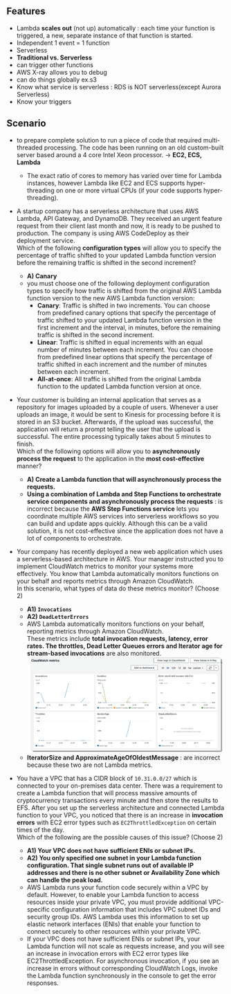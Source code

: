 ## Features
- Lambda **scales out** (not up) automatically : each time your function is triggered, a new, separate instance of that function is started.
- Independent 1 event = 1 function
- Serverless
- **Traditional vs. Serverless**
- can trigger other functions
- AWS X-ray allows you to debug 
- can do things globally ex.s3
- Know what service is serverless : RDS is NOT serverless(except Aurora Serverless)
- Know your triggers

## Scenario
- to prepare complete solution to run a piece of code that required multi-threaded processing. The code has been running on an old custom-built server based around a 4 core Intel Xeon processor. 
-> **EC2, ECS, Lambda**
  - The exact ratio of cores to memory has varied over time for Lambda instances, however Lambda like EC2 and ECS supports hyper-threading on one or more virtual CPUs (if your code supports hyper-threading).

- A startup company has a serverless architecture that uses AWS Lambda, API Gateway, and DynamoDB. They received an urgent feature request from their client last month and now, it is ready to be pushed to production. The company is using AWS CodeDeploy as their deployment service.    
Which of the following **configuration types** will allow you to specify the percentage of traffic shifted to your updated Lambda function version before the remaining traffic is shifted in the second increment?
  - **A) Canary**
  - you must choose one of the following deployment configuration types to specify how traffic is shifted from the original AWS Lambda function version to the new AWS Lambda function version:
    - **Canary**: Traffic is shifted in two increments. You can choose from predefined canary options that specify the percentage of traffic shifted to your updated Lambda function version in the first increment and the interval, in minutes, before the remaining traffic is shifted in the second increment.
    - **Linear**: Traffic is shifted in equal increments with an equal number of minutes between each increment. You can choose from predefined linear options that specify the percentage of traffic shifted in each increment and the number of minutes between each increment.
    - **All-at-once**: All traffic is shifted from the original Lambda function to the updated Lambda function version at once.

- Your customer is building an internal application that serves as a repository for images uploaded by a couple of users. Whenever a user uploads an image, it would be sent to Kinesis for processing before it is stored in an S3 bucket. Afterwards, if the upload was successful, the application will return a prompt telling the user that the upload is successful. The entire processing typically takes about 5 minutes to finish.    
Which of the following options will allow you to **asynchronously process the request** to the application in the **most cost-effective** manner?
  - **A) Create a Lambda function that will asynchronously process the requests.**
  - **Using a combination of Lambda and Step Functions to orchestrate service components and asynchronously process the requests** : is incorrect because the **AWS Step Functions service** lets you coordinate multiple AWS services into serverless workflows so you can build and update apps quickly. Although this can be a valid solution, it is not cost-effective since the application does not have a lot of components to orchestrate.

- Your company has recently deployed a new web application which uses a serverless-based architecture in AWS. Your manager instructed you to implement CloudWatch metrics to monitor your systems more effectively. You know that Lambda automatically monitors functions on your behalf and reports metrics through Amazon CloudWatch.      
In this scenario, what types of data do these metrics monitor? (Choose 2)
  - **A1) `Invocations`**
  - **A2) `DeadLetterErrors`**
  - AWS Lambda automatically monitors functions on your behalf, reporting metrics through Amazon CloudWatch.     
  These metrics include **total invocation requests, latency, error rates. The throttles, Dead Letter Queues errors and Iterator age for stream-based invocations** are also monitored.
  ![metrics-functions-list](./image/metrics-functions-list.png)
  - **IteratorSize and ApproximateAgeOfOldestMessage** : are incorrect because these two are not Lambda metrics.

- You have a VPC that has a CIDR block of `10.31.0.0/27` which is connected to your on-premises data center. There was a requirement to create a Lambda function that will process massive amounts of cryptocurrency transactions every minute and then store the results to EFS. After you set up the serverless architecture and connected Lambda function to your VPC, you noticed that there is an increase in **invocation errors** with EC2 error types such as `EC2ThrottledException` on certain times of the day.    
Which of the following are the possible causes of this issue? (Choose 2)
  - **A1) Your VPC does not have sufficient ENIs or subnet IPs.**
  - **A2) You only specified one subnet in your Lambda function configuration. That single subnet runs out of available IP addresses and there is no other subnet or Availability Zone which can handle the peak load.**
  - AWS Lambda runs your function code securely within a VPC by default. However, to enable your Lambda function to access resources inside your private VPC, you must provide additional VPC-specific configuration information that includes VPC subnet IDs and security group IDs. AWS Lambda uses this information to set up elastic network interfaces (ENIs) that enable your function to connect securely to other resources within your private VPC.
  - If your VPC does not have sufficient ENIs or subnet IPs, your Lambda function will not scale as requests increase, and you will see an increase in invocation errors with EC2 error types like EC2ThrottledException. For asynchronous invocation, if you see an increase in errors without corresponding CloudWatch Logs, invoke the Lambda function synchronously in the console to get the error responses.
